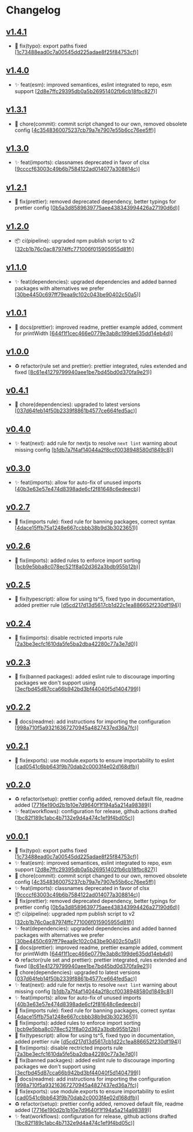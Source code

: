 # Changelog


## [v1.4.1](https://github.com/sladg/eslint-config-base/compare/v1.4.0...v1.4.1)

* 🐛 fix(typo): export paths fixed [[1c73488ead0c7a00545dd225adae8f25f84753cf](https://github.com/sladg/eslint-config-base/commit/1c73488ead0c7a00545dd225adae8f25f84753cf))]


## [v1.4.0](https://github.com/sladg/eslint-config-base/compare/v1.3.1...v1.4.0)

* ✨ feat(esm): improved semantices, eslint integrated to repo, esm support [[2d8e7ffc29395db0a5b26951402fb6cb18fbc827](https://github.com/sladg/eslint-config-base/commit/2d8e7ffc29395db0a5b26951402fb6cb18fbc827))]


## [v1.3.1](https://github.com/sladg/eslint-config-base/compare/v1.3.0...v1.3.1)

* 🧹 chore(commit): commit script changed to our own, removed obsolete config [[4c3548360075237cb79a7e7907e55b6cc76ee5ff](https://github.com/sladg/eslint-config-base/commit/4c3548360075237cb79a7e7907e55b6cc76ee5ff))]


## [v1.3.0](https://github.com/sladg/eslint-config-base/compare/v1.2.1...v1.3.0)

* ✨ feat(imports): classnames deprecated in favor of clsx [[9ccccf63003c49b6b7584122ad014077a308814c](https://github.com/sladg/eslint-config-base/commit/9ccccf63003c49b6b7584122ad014077a308814c))]


## [v1.2.1](https://github.com/sladg/eslint-config-base/compare/v1.2.0...v1.2.1)

* 🐛 fix(prettier): removed deprecated dependency, better typings for prettier config [[0b5a3d8589639775aee438343994426a27190d6d](https://github.com/sladg/eslint-config-base/commit/0b5a3d8589639775aee438343994426a27190d6d))]


## [v1.2.0](https://github.com/sladg/eslint-config-base/compare/v1.1.0...v1.2.0)

* 📦 ci(pipeline): upgraded npm publish script to v2 [[32cb1b76c0ac87974ffc771006f015905955d81f](https://github.com/sladg/eslint-config-base/commit/32cb1b76c0ac87974ffc771006f015905955d81f))]


## [v1.1.0](https://github.com/sladg/eslint-config-base/compare/v1.0.1...v1.1.0)

* ✨ feat(dependencies): upgraded dependencies and added banned packages with alternatives we prefer [[30be4450c697ff79eaa9c102c043be90402c50a5](https://github.com/sladg/eslint-config-base/commit/30be4450c697ff79eaa9c102c043be90402c50a5))]


## [v1.0.1](https://github.com/sladg/eslint-config-base/compare/v1.0.0...v1.0.1)

* 📝 docs(prettier): improved readme, prettier example added, comment for printWidth [[644f1f1cec466e0779e3ab8c199de635dd14eb4d](https://github.com/sladg/eslint-config-base/commit/644f1f1cec466e0779e3ab8c199de635dd14eb4d))]


## [v1.0.0](https://github.com/sladg/eslint-config-base/compare/v0.4.1...v1.0.0)

* ♻️ refactor(rule set and prettier): prettier integrated, rules extended and fixed [[8c61e41279799940aee1be7bd45bd0d370fa9e21](https://github.com/sladg/eslint-config-base/commit/8c61e41279799940aee1be7bd45bd0d370fa9e21))]


## [v0.4.1](https://github.com/sladg/eslint-config-base/compare/v0.4.0...v0.4.1)

* 🧹 chore(dependencies): upgraded to latest versions [[037d64feb14f50b2339f8861b4577ce664fed5ac](https://github.com/sladg/eslint-config-base/commit/037d64feb14f50b2339f8861b4577ce664fed5ac))]


## [v0.4.0](https://github.com/sladg/eslint-config-base/compare/v0.3.0...v0.4.0)

* ✨ feat(next): add rule for nextjs to resolve `next lint` warning about missing config [[b1db7a7f4af14044a2f8ccf0038948580d1849c8](https://github.com/sladg/eslint-config-base/commit/b1db7a7f4af14044a2f8ccf0038948580d1849c8))]


## [v0.3.0](https://github.com/sladg/eslint-config-base/compare/v0.2.7...v0.3.0)

* ✨ feat(imports): allow for auto-fix of unused imports [[40b3e63e57e474d8398ade6cf2f81648c6edeecb](https://github.com/sladg/eslint-config-base/commit/40b3e63e57e474d8398ade6cf2f81648c6edeecb))]


## [v0.2.7](https://github.com/sladg/eslint-config-base/compare/v0.2.6...v0.2.7)

* 🐛 fix(imports rule): fixed rule for banning packages, correct syntax [[4dace15ffb75a1248e667ccbbb38b9d3b3023651](https://github.com/sladg/eslint-config-base/commit/4dace15ffb75a1248e667ccbbb38b9d3b3023651))]


## [v0.2.6](https://github.com/sladg/eslint-config-base/compare/v0.2.5...v0.2.6)

* 🐛 fix(imports): added rules to enforce import sorting [[bcb9e5bba8c078ec521f8a02d362a3bdb955b12b](https://github.com/sladg/eslint-config-base/commit/bcb9e5bba8c078ec521f8a02d362a3bdb955b12b))]


## [v0.2.5](https://github.com/sladg/eslint-config-base/compare/v0.2.4...v0.2.5)

* 🐛 fix(typescript): allow for using ts^5, fixed typo in documentation, added prettier rule [[d5cd217d13d5617cb1d22c1ea886652f230df194](https://github.com/sladg/eslint-config-base/commit/d5cd217d13d5617cb1d22c1ea886652f230df194))]


## [v0.2.4](https://github.com/sladg/eslint-config-base/compare/v0.2.3...v0.2.4)

* 🐛 fix(imports): disable rectricted imports rule [[2a3be3ecfc1610da5fe5ba2dba42280c77a3e7d0](https://github.com/sladg/eslint-config-base/commit/2a3be3ecfc1610da5fe5ba2dba42280c77a3e7d0))]


## [v0.2.3](https://github.com/sladg/eslint-config-base/compare/v0.2.2...v0.2.3)

* 🐛 fix(banned packages): added eslint rule to discourage importing packages we don't support using [[3ecfbd45d87cca66b942bd3bf44040f5d1404799](https://github.com/sladg/eslint-config-base/commit/3ecfbd45d87cca66b942bd3bf44040f5d1404799))]


## [v0.2.2](https://github.com/sladg/eslint-config-base/compare/v0.2.1...v0.2.2)

* 📝 docs(readme): add instructions for importing the configuration [[998a710f5a93216367270945a4827437ed36a7fc](https://github.com/sladg/eslint-config-base/commit/998a710f5a93216367270945a4827437ed36a7fc))]


## [v0.2.1](https://github.com/sladg/eslint-config-base/compare/v0.2.0...v0.2.1)

* 🐛 fix(exports): use module.exports to ensure importability to eslint [[cad0541c6bb643f9b70dab2c0003f4e02d168dfb](https://github.com/sladg/eslint-config-base/commit/cad0541c6bb643f9b70dab2c0003f4e02d168dfb))]


## [v0.2.0](https://github.com/sladg/eslint-config-base/compare/v0.0.1...v0.2.0)

* ♻️ refactor(setup): prettier config added, removed default file, readme added [[7716e190d2b1b10e7d9640f1f194a5a214a98389](https://github.com/sladg/eslint-config-base/commit/7716e190d2b1b10e7d9640f1f194a5a214a98389))]
* ✨ feat(workflows): configuration for release, github actions drafted [[1bc82f189c1abc4b7132e9d4a474c1ef9f4bd05c](https://github.com/sladg/eslint-config-base/commit/1bc82f189c1abc4b7132e9d4a474c1ef9f4bd05c))]


## [v0.0.1](https://github.com/sladg/eslint-config-base/compare/v0.0.1)

* 🐛 fix(typo): export paths fixed [[1c73488ead0c7a00545dd225adae8f25f84753cf](https://github.com/sladg/eslint-config-base/commit/1c73488ead0c7a00545dd225adae8f25f84753cf))]
* ✨ feat(esm): improved semantices, eslint integrated to repo, esm support [[2d8e7ffc29395db0a5b26951402fb6cb18fbc827](https://github.com/sladg/eslint-config-base/commit/2d8e7ffc29395db0a5b26951402fb6cb18fbc827))]
* 🧹 chore(commit): commit script changed to our own, removed obsolete config [[4c3548360075237cb79a7e7907e55b6cc76ee5ff](https://github.com/sladg/eslint-config-base/commit/4c3548360075237cb79a7e7907e55b6cc76ee5ff))]
* ✨ feat(imports): classnames deprecated in favor of clsx [[9ccccf63003c49b6b7584122ad014077a308814c](https://github.com/sladg/eslint-config-base/commit/9ccccf63003c49b6b7584122ad014077a308814c))]
* 🐛 fix(prettier): removed deprecated dependency, better typings for prettier config [[0b5a3d8589639775aee438343994426a27190d6d](https://github.com/sladg/eslint-config-base/commit/0b5a3d8589639775aee438343994426a27190d6d))]
* 📦 ci(pipeline): upgraded npm publish script to v2 [[32cb1b76c0ac87974ffc771006f015905955d81f](https://github.com/sladg/eslint-config-base/commit/32cb1b76c0ac87974ffc771006f015905955d81f))]
* ✨ feat(dependencies): upgraded dependencies and added banned packages with alternatives we prefer [[30be4450c697ff79eaa9c102c043be90402c50a5](https://github.com/sladg/eslint-config-base/commit/30be4450c697ff79eaa9c102c043be90402c50a5))]
* 📝 docs(prettier): improved readme, prettier example added, comment for printWidth [[644f1f1cec466e0779e3ab8c199de635dd14eb4d](https://github.com/sladg/eslint-config-base/commit/644f1f1cec466e0779e3ab8c199de635dd14eb4d))]
* ♻️ refactor(rule set and prettier): prettier integrated, rules extended and fixed [[8c61e41279799940aee1be7bd45bd0d370fa9e21](https://github.com/sladg/eslint-config-base/commit/8c61e41279799940aee1be7bd45bd0d370fa9e21))]
* 🧹 chore(dependencies): upgraded to latest versions [[037d64feb14f50b2339f8861b4577ce664fed5ac](https://github.com/sladg/eslint-config-base/commit/037d64feb14f50b2339f8861b4577ce664fed5ac))]
* ✨ feat(next): add rule for nextjs to resolve `next lint` warning about missing config [[b1db7a7f4af14044a2f8ccf0038948580d1849c8](https://github.com/sladg/eslint-config-base/commit/b1db7a7f4af14044a2f8ccf0038948580d1849c8))]
* ✨ feat(imports): allow for auto-fix of unused imports [[40b3e63e57e474d8398ade6cf2f81648c6edeecb](https://github.com/sladg/eslint-config-base/commit/40b3e63e57e474d8398ade6cf2f81648c6edeecb))]
* 🐛 fix(imports rule): fixed rule for banning packages, correct syntax [[4dace15ffb75a1248e667ccbbb38b9d3b3023651](https://github.com/sladg/eslint-config-base/commit/4dace15ffb75a1248e667ccbbb38b9d3b3023651))]
* 🐛 fix(imports): added rules to enforce import sorting [[bcb9e5bba8c078ec521f8a02d362a3bdb955b12b](https://github.com/sladg/eslint-config-base/commit/bcb9e5bba8c078ec521f8a02d362a3bdb955b12b))]
* 🐛 fix(typescript): allow for using ts^5, fixed typo in documentation, added prettier rule [[d5cd217d13d5617cb1d22c1ea886652f230df194](https://github.com/sladg/eslint-config-base/commit/d5cd217d13d5617cb1d22c1ea886652f230df194))]
* 🐛 fix(imports): disable rectricted imports rule [[2a3be3ecfc1610da5fe5ba2dba42280c77a3e7d0](https://github.com/sladg/eslint-config-base/commit/2a3be3ecfc1610da5fe5ba2dba42280c77a3e7d0))]
* 🐛 fix(banned packages): added eslint rule to discourage importing packages we don't support using [[3ecfbd45d87cca66b942bd3bf44040f5d1404799](https://github.com/sladg/eslint-config-base/commit/3ecfbd45d87cca66b942bd3bf44040f5d1404799))]
* 📝 docs(readme): add instructions for importing the configuration [[998a710f5a93216367270945a4827437ed36a7fc](https://github.com/sladg/eslint-config-base/commit/998a710f5a93216367270945a4827437ed36a7fc))]
* 🐛 fix(exports): use module.exports to ensure importability to eslint [[cad0541c6bb643f9b70dab2c0003f4e02d168dfb](https://github.com/sladg/eslint-config-base/commit/cad0541c6bb643f9b70dab2c0003f4e02d168dfb))]
* ♻️ refactor(setup): prettier config added, removed default file, readme added [[7716e190d2b1b10e7d9640f1f194a5a214a98389](https://github.com/sladg/eslint-config-base/commit/7716e190d2b1b10e7d9640f1f194a5a214a98389))]
* ✨ feat(workflows): configuration for release, github actions drafted [[1bc82f189c1abc4b7132e9d4a474c1ef9f4bd05c](https://github.com/sladg/eslint-config-base/commit/1bc82f189c1abc4b7132e9d4a474c1ef9f4bd05c))]